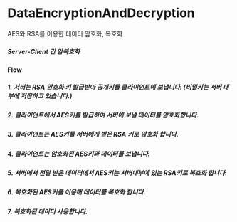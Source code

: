 # DataEncryptionAndDecryption
AES와 RSA를 이용한 데이터 암호화, 복호화

##### Server-Client 간 암복호화

#### Flow
##### 1. 서버는 RSA 암호화 키 발급받아 공개키를 클라이언트에 보냅니다. (비밀키는 서버 내부에 저장하고 있습니다.)
##### 2. 클라이언트에서 AES키를 발급하여 서버에 보낼 데이터를 암호화합니다.
##### 3. 클라이언트는 AES키를 서버에게 받은 RSA 키로 암호화 합니다.
##### 4. 클라이언트는 암호화된 AES키와 데이터를 보냅니다.
##### 5. 서버에서 전달 받은 데이터에서 AES키는 서버내부에 있는 RSA키로 복호화 합니다.
##### 6. 복호화된 AES키를 이용해 데이터를 복호화 합니다.
##### 7. 복호화된 데이터 사용합니다.
